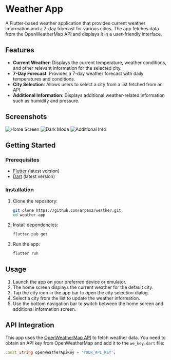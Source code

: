 # Weather App

A Flutter-based weather application that provides current weather information and a 7-day forecast for various cities. The app fetches data from the OpenWeatherMap API and displays it in a user-friendly interface.

## Features

- **Current Weather**: Displays the current temperature, weather conditions, and other relevant information for the selected city.
- **7-Day Forecast**: Provides a 7-day weather forecast with daily temperatures and conditions.
- **City Selection**: Allows users to select a city from a list fetched from an API.
- **Additional Information**: Displays additional weather-related information such as humidity and pressure.

## Screenshots

![Home Screen](assets/1.png)
![Dark Mode](assets/2.png)
![Additional Info](assets/3.png)

## Getting Started

### Prerequisites

- [Flutter](https://flutter.dev/docs/get-started/install) (latest version)
- [Dart](https://dart.dev/get-dart) (latest version)

### Installation

1. Clone the repository:
    ```sh
    git clone https://github.com/arpanz/weather.git
    cd weather-app
    ```

2. Install dependencies:
    ```sh
    flutter pub get
    ```

3. Run the app:
    ```sh
    flutter run
    ```

## Usage

1. Launch the app on your preferred device or emulator.
2. The home screen displays the current weather for the default city.
3. Tap the city icon in the app bar to open the city selection dialog.
4. Select a city from the list to update the weather information.
5. Use the bottom navigation bar to switch between the home screen and additional information screen.

## API Integration

This app uses the [OpenWeatherMap API](https://openweathermap.org/api) to fetch weather data. You need to obtain an API key from OpenWeatherMap and add it to the `we_key.dart` file:

```dart
const String openweatherApiKey = 'YOUR_API_KEY';
